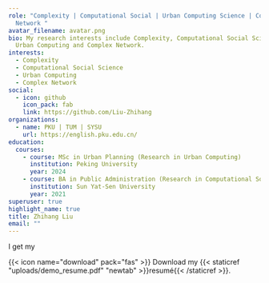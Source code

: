```yaml
---
role: "Complexity | Computational Social | Urban Computing Science | Complex
  Network "
avatar_filename: avatar.png
bio: My research interests include Complexity, Computational Social Science,
  Urban Computing and Complex Network.
interests:
  - Complexity
  - Computational Social Science
  - Urban Computing
  - Complex Network
social:
  - icon: github
    icon_pack: fab
    link: https://github.com/Liu-Zhihang
organizations:
  - name: PKU | TUM | SYSU
    url: https://english.pku.edu.cn/
education:
  courses:
    - course: MSc in Urban Planning (Research in Urban Computing)
      institution: Peking University
      year: 2024
    - course: BA in Public Administration (Research in Computational Social Science)
      institution: Sun Yat-Sen University
      year: 2021
superuser: true
highlight_name: true
title: Zhihang Liu
email: ""
---
```

I get my

{{< icon name="download" pack="fas" >}} Download my {{< staticref "uploads/demo_resume.pdf" "newtab" >}}resumé{{< /staticref >}}.